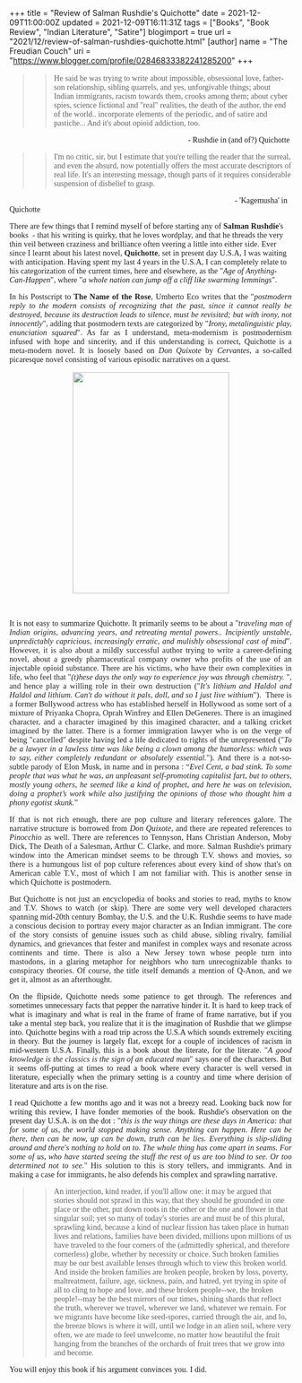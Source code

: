+++
title = "Review of Salman Rushdie's Quichotte"
date = 2021-12-09T11:00:00Z
updated = 2021-12-09T16:11:31Z
tags = ["Books", "Book Review", "Indian Literature", "Satire"]
blogimport = true 
url = "2021/12/review-of-salman-rushdies-quichotte.html"
[author]
	name = "The Freudian Couch"
	uri = "https://www.blogger.com/profile/02846833382241285200"
+++

<p><span style="background-color: white;"></span></p><p style="color: #202124; font-family: Roboto, Arial, sans-serif; font-size: 16px; font-variant-ligatures: none; letter-spacing: 0.1px; white-space: pre-wrap;"><span style="letter-spacing: 0.1px;"></span></p><blockquote><span style="font-family: georgia;"><blockquote>He said he was trying to write about impossible, obsessional love, father-son relationship, sibling quarrels, and yes, unforgivable things; about Indian immigrants, racism towards them, crooks among them; about cyber spies, science fictional and "real" realities, the death of the author, the end of the world.. incorporate elements of the periodic, and of satire and pastiche... And it's about opioid addiction, too. </blockquote></span></blockquote><p style="text-align: right;"><span style="font-family: georgia;">- Rushdie in (and of?) Quichotte&nbsp;</span></p><p style="text-align: left;"><span style="background-color: white; color: #202124; font-variant-ligatures: none; letter-spacing: 0.1px; white-space: pre-wrap;"><span style="font-family: georgia;"></span></span></p><blockquote><span style="font-family: georgia;"><blockquote>I'm no critic, sir, but I estimate that you're telling the reader that the surreal, and even the absurd, now potentially offers the most accurate descriptors of real life. It's an interesting message, though parts of it requires considerable suspension of disbelief to grasp.</blockquote></span></blockquote><p><span style="font-family: georgia;"><span>&nbsp;&nbsp; &nbsp;</span><span>&nbsp;&nbsp; &nbsp;</span><span>&nbsp;&nbsp; &nbsp;</span><span>&nbsp;&nbsp; &nbsp;</span><span>&nbsp;&nbsp; &nbsp;</span><span>&nbsp;&nbsp; &nbsp;</span><span>&nbsp;&nbsp; &nbsp;</span><span>&nbsp;&nbsp; &nbsp;</span><span>&nbsp;&nbsp; &nbsp;</span><span>&nbsp;&nbsp; &nbsp;</span><span>&nbsp;&nbsp; &nbsp;</span><span>&nbsp;&nbsp; &nbsp;</span><span>&nbsp;&nbsp; &nbsp;</span><span>&nbsp;&nbsp; &nbsp;</span><span>&nbsp;&nbsp; &nbsp;</span><span>&nbsp;&nbsp; &nbsp;</span><span>&nbsp;&nbsp; &nbsp;</span><span>&nbsp;&nbsp; &nbsp;</span><span>&nbsp;&nbsp; &nbsp;</span><span>&nbsp;&nbsp; &nbsp;</span><span>&nbsp;&nbsp; &nbsp;</span><span>&nbsp;&nbsp; &nbsp;</span><span>&nbsp;&nbsp; &nbsp;</span><span>&nbsp;&nbsp; &nbsp;</span><span>&nbsp;&nbsp; &nbsp;</span><span>&nbsp;&nbsp; <span>&nbsp;&nbsp; &nbsp;</span><span>&nbsp;&nbsp; &nbsp;</span><span>&nbsp;&nbsp; &nbsp;</span>- 'Kagemusha' in Quichotte</span>&nbsp;</span></p><p></p><p><span style="color: #202124; font-family: georgia; font-variant-ligatures: none; letter-spacing: 0.1px; text-align: justify; white-space: pre-wrap;">There are few things that I remind myself of before starting any of <b>Salman Rushdie</b>'s books  - that his writing is quirky, that he loves wordplay, and that he threads the very thin veil between craziness and brilliance often veering a little into either side. Ever since I learnt about his latest novel, <b>Quichotte</b>, set in present day U.S.A, I was waiting with anticipation. Having spent my last 4 years in the U.S.A, I can completely relate to his categorization of the current times, here and elsewhere, as th</span><span style="color: #202124; font-family: georgia; font-variant-ligatures: none; letter-spacing: 0.1px; text-align: justify; white-space: pre-wrap;">e "</span><span style="color: #202124; font-family: georgia; font-variant-ligatures: none; letter-spacing: 0.1px; text-align: justify; white-space: pre-wrap;"><i>Age of Anything-Can-Happen</i>", where "<i>a</i></span><i style="color: #202124; font-family: georgia; font-variant-ligatures: none; letter-spacing: 0.1px; text-align: justify; white-space: pre-wrap;"> whole nation can jump off a cliff like swarming lemmings</i><span style="color: #202124; font-family: georgia; text-align: justify;"><span style="font-variant-ligatures: none; letter-spacing: 0.1px; white-space: pre-wrap;">". </span></span></p><p style="text-align: justify;"><span style="font-family: georgia;"><span style="color: #202124;"><span style="font-variant-ligatures: none; letter-spacing: 0.1px; white-space: pre-wrap;">In his Postscript to <b>The Name of the Rose</b>, Umberto Eco writes that the "</span></span><span style="background-color: white; color: #202124; font-variant-ligatures: none; letter-spacing: 0.1px; white-space: pre-wrap;"><i>postmodern reply to the modern consists of recognizing that the past, since it cannot really be destroyed, because its destruction leads to silence, must be revisited; but with irony, not innocently</i>", adding that postmodern texts are categorized by "</span><span style="color: #202124;"><span style="font-variant-ligatures: none; letter-spacing: 0.1px; white-space: pre-wrap;"><i>Irony, metalinguistic play, enunciation squared</i>". As far as I understand, meta-modernism is postmodernism infused with hope and sincerity, and if this understanding is correct, Quichotte is a meta-modern novel. It is loosely based on <i>Don Quixote</i> by <i>Cervantes, </i>a so-called picaresque novel consisting of various episodic narratives on a quest.</span></span></span></p><p><span style="font-family: georgia;"><span style="color: #202124;"></span></span></p><div class="separator" style="clear: both; text-align: center;"><span style="font-family: georgia;"><span style="color: #202124;"><a href="https://blogger.googleusercontent.com/img/b/R29vZ2xl/AVvXsEhMsa47b1L1KkBJWB93wvByBsPzNXtBGOWgkmzgyEuq8EG5Qf3-e1swCy8fitWlkk5-3YmWULlB8eRmW4unvI-y38vZUttb5unqSzY2oHduE8oB9RCbk-WjByt4b1WZ1mBw7NJfKmYvPzcg/s3799/PXL_20211208_141901837.jpg" style="margin-left: 1em; margin-right: 1em;"><img border="0" data-original-height="3799" data-original-width="2679" height="395" src="https://blogger.googleusercontent.com/img/b/R29vZ2xl/AVvXsEhMsa47b1L1KkBJWB93wvByBsPzNXtBGOWgkmzgyEuq8EG5Qf3-e1swCy8fitWlkk5-3YmWULlB8eRmW4unvI-y38vZUttb5unqSzY2oHduE8oB9RCbk-WjByt4b1WZ1mBw7NJfKmYvPzcg/w279-h395/PXL_20211208_141901837.jpg" width="279" /></a></span></span></div><span style="font-family: georgia;"><span style="color: #202124;"><br /><div class="separator" style="clear: both; text-align: center;"><br /></div></span></span><p></p><p style="text-align: justify;"><span style="font-family: georgia;">It is not easy to summarize Quichotte. It primarily seems to be about a "<span style="background-color: white;"><i style="color: #202124; font-variant-ligatures: none; letter-spacing: 0.1px; white-space: pre-wrap;">traveling man of Indian origins, advancing years, and retreating mental powers.. Incipiently unstable, unpredictably capricious, increasingly erratic, and mulishly obsessional cast of mind</i><span style="color: #202124;"><span style="font-variant-ligatures: none; letter-spacing: 0.1px; white-space: pre-wrap;">". However, it is also about a mildly successful author trying to write a career-defining novel, about a greedy pharmaceutical company owner who profits of the use of an injectable opioid substance. There are his victims, who have their own complexities in life, who feel that "<i>(t)</i></span></span></span><span style="background-color: white; color: #202124; font-variant-ligatures: none; letter-spacing: 0.1px; white-space: pre-wrap;"><i>hese days the only way to experience joy was through chemistry.</i> ", and hence play a willing role in their own destruction </span><span style="background-color: white;"><span style="color: #202124;"><span style="font-variant-ligatures: none; letter-spacing: 0.1px; white-space: pre-wrap;">("</span></span></span><span style="background-color: white; color: #202124; font-variant-ligatures: none; letter-spacing: 0.1px; white-space: pre-wrap;"><i>It's lithium and Haldol and Haldol and lithium. Can't do without it pals, doll, and so I just live withium</i>"). </span><span style="background-color: white;"><span style="color: #202124;"><span style="font-variant-ligatures: none; letter-spacing: 0.1px; white-space: pre-wrap;"> There is a former Bollywood actress who has established herself in Hollywood as some sort of a mixture of Priyanka Chopra, Oprah Winfrey and Ellen DeGeneres. </span></span></span><span style="background-color: white;"><span style="color: #202124;"><span style="font-variant-ligatures: none; letter-spacing: 0.1px; white-space: pre-wrap;">There is an imagined character, and a character imagined by this imagined character, and a talking cricket imagined by the latter. There is a former immigration lawyer who is on the verge of being "cancelled" despite having led a life dedicated to rights of the unrepresented ("</span></span></span><span style="background-color: white; color: #202124; font-variant-ligatures: none; letter-spacing: 0.1px; white-space: pre-wrap;"><i>To be a lawyer in a lawless time was like being a clown among the humorless: which was to say, either completely redundant or absolutely essential.</i>"</span><span style="background-color: white; color: #202124; font-variant-ligatures: none; letter-spacing: 0.1px; white-space: pre-wrap;">)</span><span style="background-color: white;"><span style="color: #202124;"><span style="font-variant-ligatures: none; letter-spacing: 0.1px; white-space: pre-wrap;">. And there is a not-so-subtle parody of Elon Musk, in name and in persona : </span></span></span><span style="background-color: white; color: #202124; font-variant-ligatures: none; letter-spacing: 0.1px; white-space: pre-wrap;">“<i>Evel Cent, a bad stink. To some people that was what he was, an unpleasant self-promoting capitalist fart, but to others, mostly young others, he seemed like a kind of prophet, and here he was on television, doing a prophet’s work while also justifying the opinions of those who thought him a phony egotist skunk.</i>”</span></span></p><p style="text-align: justify;"><span style="color: #202124; font-family: georgia;"><span style="font-variant-ligatures: none; letter-spacing: 0.1px; white-space: pre-wrap;">If that is not rich enough, there are pop culture and literary references galore. The narrative structure is borrowed from <i>Don Quixote</i>, and there are repeated references to <i>Pinocchio</i> as well. There are references to Tennyson, Hans Christian Anderson, Moby Dick, The Death of a Salesman, Arthur C. Clarke, and more. Salman Rushdie's primary window into the American mindset seems to be through T.V. shows and movies, so there is a humungous list of pop culture references about every kind of show that's on American cable T.V., most of which I am not familiar with. This is another sense in which Quichotte is postmodern.</span></span></p><p style="text-align: justify;"><span style="color: #202124; font-family: georgia;"><span style="font-variant-ligatures: none; letter-spacing: 0.1px; white-space: pre-wrap;">But Quichotte is not just an encyclopedia of books and stories to read, myths to know and T.V. Shows to watch (or skip). There are some very well developed characters spanning mid-20th century Bombay, the U.S. and the U.K. Rushdie seems to have made a conscious decision to portray every major character as an Indian immigrant. The core of the story consists of genuine issues such as child abuse, sibling rivalry, familial dynamics, and grievances that fester and manifest in complex ways and resonate across continents and time. There is also a New Jersey town whose people turn into mastodons, in a glaring metaphor for neighbors who turn unrecognizable thanks to conspiracy theories. Of course, the title itself demands a mention of Q-Anon, and we get it, almost as an afterthought. </span></span></p><p style="text-align: justify;"><span style="font-family: georgia;">On the flipside, Quichotte needs some patience to get through. The references and sometimes unnecessary&nbsp;facts that pepper the narrative hinder it. It is hard to keep track of what is imaginary and what is real in the frame of frame of frame narrative, but if you take a mental step back, you realize that it is the imagination of Rushdie that we glimpse into. Quichotte begins with a road trip across the U.S.A which sounds extremely exciting in theory. But the journey is largely flat, except for a couple of incidences of racism&nbsp;in mid-western U.S.A. Finally, this is a book about the literate, for the literate.&nbsp;<span style="background-color: white; color: #202124; font-variant-ligatures: none; letter-spacing: 0.1px; white-space: pre-wrap;">"<i>A good knowledge is the classics is the sign of an educated man</i>" </span>says one of the characters. But it seems off-putting at times to read a book where every character is well versed in literature, especially when the primary setting is a country and time where derision of literature and arts is on the rise.</span></p><p style="text-align: justify;"><span style="font-family: georgia;">I read Quichotte a few months ago and it was not a breezy read. Looking back now for writing this review, I have fonder memories of the book. Rushdie's observation on the present day U.S.A. is on the dot : "<span style="background-color: white; color: #202124; font-variant-ligatures: none; letter-spacing: 0.1px; white-space: pre-wrap;"><i>this is the way things are these days in America: that for some of us, the world stopped making sense. Anything can happen. Here can be there, then can be now, up can be down, truth can be lies. Everything is slip-sliding around and there's nothing to hold on to. The whole thing has come apart in seams. For some of us, who have started seeing the stuff the rest of us are too blind to see. Or too determined not to see.</i>" His solution to this is story tellers, and immigrants. And in making a case for immigrants, he also defends his complex and sprawling narrative. </span></span></p><p style="color: #202124; font-variant-ligatures: none; letter-spacing: 0.1px; white-space: pre-wrap;"><span style="font-family: georgia;"><span style="letter-spacing: 0.1px;"></span></span></p><blockquote><span style="font-family: georgia;"><blockquote>An interjection, kind reader, if you'll allow one: it may be argued that stories should not sprawl in this way, that they should be grounded in one place or the other, put down roots in the other or the one and flower in that singular soil; yet so many of today's stories are and must be of this plural, sprawling kind, because a kind of nuclear fission has taken place in human lives and relations, families have been divided, millions upon millions of us have traveled to the four corners of the (admittedly spherical, and therefore cornerless) globe, whether by necessity or choice. Such broken families may be our best available lenses through which to view this broken world. And inside the broken families are broken people, broken by loss, poverty, maltreatment, failure, age, sickness, pain, and hatred, yet trying in spite of all to cling to hope and love, and these broken people--we, the broken people!--may be the best mirrors of our times, shining shards that reflect the truth, wherever we travel, wherever we land, whatever we remain. For we migrants have become like seed-spores, carried through the air, and lo, the breeze blows is where it will, until we lodge in an alien soil, where very often, we are made to feel unwelcome, no matter how beautiful the fruit hanging from the branches of the orchards of fruit trees that we grow into and become.</blockquote></span></blockquote><p><span style="font-family: georgia;"><span style="background-color: white; letter-spacing: 0.1px; text-align: justify;">You will enjoy this book if his argument convinces you. I did.</span><span style="letter-spacing: 0.1px;">&nbsp;</span></span></p><p></p><p></p>
